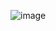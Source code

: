 ![image](https://github.com/Reqvite/m-social-2/assets/104788608/590d3ed3-c13c-4db8-8767-0eb70b24c763)
